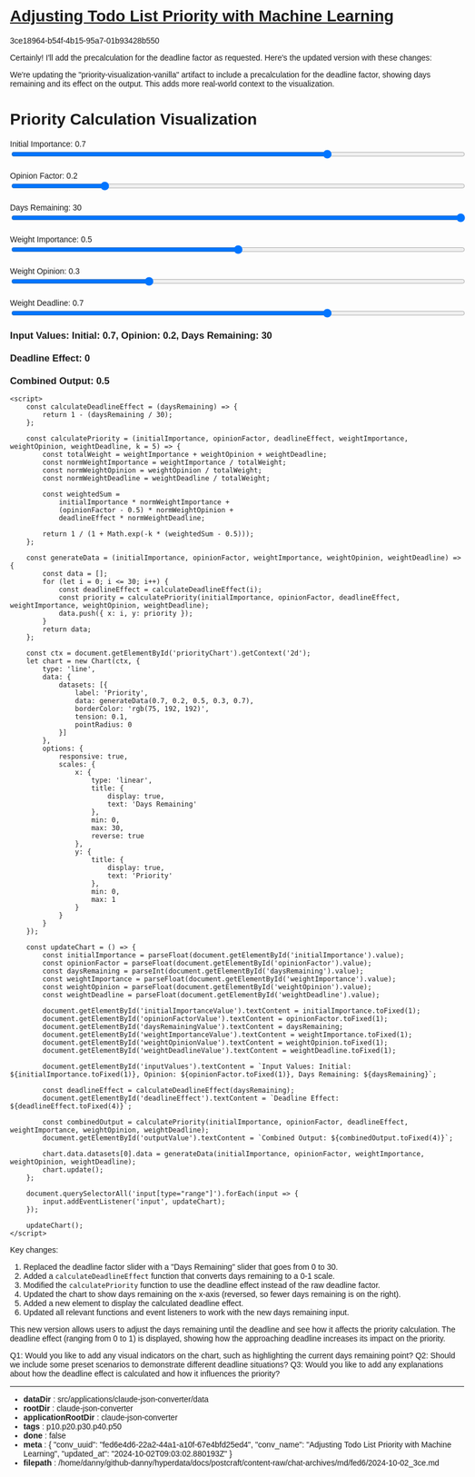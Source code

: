 # [Adjusting Todo List Priority with Machine Learning](https://claude.ai/chat/fed6e4d6-22a2-44a1-a10f-67e4bfd25ed4)

3ce18964-b54f-4b15-95a7-01b93428b550

 Certainly! I'll add the precalculation for the deadline factor as requested. Here's the updated version with these changes:

<antThinking>We're updating the "priority-visualization-vanilla" artifact to include a precalculation for the deadline factor, showing days remaining and its effect on the output. This adds more real-world context to the visualization.</antThinking>

<antArtifact identifier="priority-visualization-vanilla" type="text/html" title="Priority Calculation Visualization with Deadline Precalculation">
<!DOCTYPE html>
<html lang="en">
<head>
    <meta charset="UTF-8">
    <meta name="viewport" content="width=device-width, initial-scale=1.0">
    <title>Priority Calculation Visualization</title>
    <script src="https://cdnjs.cloudflare.com/ajax/libs/Chart.js/3.7.0/chart.min.js"></script>
    <style>
        body { font-family: Arial, sans-serif; max-width: 800px; margin: 0 auto; padding: 20px; }
        .slider-container { margin-bottom: 20px; }
        input[type="range"] { width: 100%; }
        #outputValue, #inputValues, #deadlineEffect { font-size: 1.2em; font-weight: bold; margin-top: 20px; }
    </style>
</head>
<body>
    <h1>Priority Calculation Visualization</h1>
    <div class="slider-container">
        <label for="initialImportance">Initial Importance: <span id="initialImportanceValue">0.7</span></label>
        <input type="range" id="initialImportance" min="0" max="1" step="0.1" value="0.7">
    </div>
    <div class="slider-container">
        <label for="opinionFactor">Opinion Factor: <span id="opinionFactorValue">0.2</span></label>
        <input type="range" id="opinionFactor" min="0" max="1" step="0.1" value="0.2">
    </div>
    <div class="slider-container">
        <label for="daysRemaining">Days Remaining: <span id="daysRemainingValue">30</span></label>
        <input type="range" id="daysRemaining" min="0" max="30" step="1" value="30">
    </div>
    <div class="slider-container">
        <label for="weightImportance">Weight Importance: <span id="weightImportanceValue">0.5</span></label>
        <input type="range" id="weightImportance" min="0" max="1" step="0.1" value="0.5">
    </div>
    <div class="slider-container">
        <label for="weightOpinion">Weight Opinion: <span id="weightOpinionValue">0.3</span></label>
        <input type="range" id="weightOpinion" min="0" max="1" step="0.1" value="0.3">
    </div>
    <div class="slider-container">
        <label for="weightDeadline">Weight Deadline: <span id="weightDeadlineValue">0.7</span></label>
        <input type="range" id="weightDeadline" min="0" max="1" step="0.1" value="0.7">
    </div>
    <div id="inputValues">Input Values: Initial: 0.7, Opinion: 0.2, Days Remaining: 30</div>
    <div id="deadlineEffect">Deadline Effect: 0</div>
    <div id="outputValue">Combined Output: 0.5</div>
    <canvas id="priorityChart"></canvas>

    <script>
        const calculateDeadlineEffect = (daysRemaining) => {
            return 1 - (daysRemaining / 30);
        };

        const calculatePriority = (initialImportance, opinionFactor, deadlineEffect, weightImportance, weightOpinion, weightDeadline, k = 5) => {
            const totalWeight = weightImportance + weightOpinion + weightDeadline;
            const normWeightImportance = weightImportance / totalWeight;
            const normWeightOpinion = weightOpinion / totalWeight;
            const normWeightDeadline = weightDeadline / totalWeight;

            const weightedSum = 
                initialImportance * normWeightImportance +
                (opinionFactor - 0.5) * normWeightOpinion +
                deadlineEffect * normWeightDeadline;

            return 1 / (1 + Math.exp(-k * (weightedSum - 0.5)));
        };

        const generateData = (initialImportance, opinionFactor, weightImportance, weightOpinion, weightDeadline) => {
            const data = [];
            for (let i = 0; i <= 30; i++) {
                const deadlineEffect = calculateDeadlineEffect(i);
                const priority = calculatePriority(initialImportance, opinionFactor, deadlineEffect, weightImportance, weightOpinion, weightDeadline);
                data.push({ x: i, y: priority });
            }
            return data;
        };

        const ctx = document.getElementById('priorityChart').getContext('2d');
        let chart = new Chart(ctx, {
            type: 'line',
            data: {
                datasets: [{
                    label: 'Priority',
                    data: generateData(0.7, 0.2, 0.5, 0.3, 0.7),
                    borderColor: 'rgb(75, 192, 192)',
                    tension: 0.1,
                    pointRadius: 0
                }]
            },
            options: {
                responsive: true,
                scales: {
                    x: {
                        type: 'linear',
                        title: {
                            display: true,
                            text: 'Days Remaining'
                        },
                        min: 0,
                        max: 30,
                        reverse: true
                    },
                    y: {
                        title: {
                            display: true,
                            text: 'Priority'
                        },
                        min: 0,
                        max: 1
                    }
                }
            }
        });

        const updateChart = () => {
            const initialImportance = parseFloat(document.getElementById('initialImportance').value);
            const opinionFactor = parseFloat(document.getElementById('opinionFactor').value);
            const daysRemaining = parseInt(document.getElementById('daysRemaining').value);
            const weightImportance = parseFloat(document.getElementById('weightImportance').value);
            const weightOpinion = parseFloat(document.getElementById('weightOpinion').value);
            const weightDeadline = parseFloat(document.getElementById('weightDeadline').value);

            document.getElementById('initialImportanceValue').textContent = initialImportance.toFixed(1);
            document.getElementById('opinionFactorValue').textContent = opinionFactor.toFixed(1);
            document.getElementById('daysRemainingValue').textContent = daysRemaining;
            document.getElementById('weightImportanceValue').textContent = weightImportance.toFixed(1);
            document.getElementById('weightOpinionValue').textContent = weightOpinion.toFixed(1);
            document.getElementById('weightDeadlineValue').textContent = weightDeadline.toFixed(1);

            document.getElementById('inputValues').textContent = `Input Values: Initial: ${initialImportance.toFixed(1)}, Opinion: ${opinionFactor.toFixed(1)}, Days Remaining: ${daysRemaining}`;

            const deadlineEffect = calculateDeadlineEffect(daysRemaining);
            document.getElementById('deadlineEffect').textContent = `Deadline Effect: ${deadlineEffect.toFixed(4)}`;

            const combinedOutput = calculatePriority(initialImportance, opinionFactor, deadlineEffect, weightImportance, weightOpinion, weightDeadline);
            document.getElementById('outputValue').textContent = `Combined Output: ${combinedOutput.toFixed(4)}`;

            chart.data.datasets[0].data = generateData(initialImportance, opinionFactor, weightImportance, weightOpinion, weightDeadline);
            chart.update();
        };

        document.querySelectorAll('input[type="range"]').forEach(input => {
            input.addEventListener('input', updateChart);
        });

        updateChart();
    </script>
</body>
</html>
</antArtifact>

Key changes:

1. Replaced the deadline factor slider with a "Days Remaining" slider that goes from 0 to 30.
2. Added a `calculateDeadlineEffect` function that converts days remaining to a 0-1 scale.
3. Modified the `calculatePriority` function to use the deadline effect instead of the raw deadline factor.
4. Updated the chart to show days remaining on the x-axis (reversed, so fewer days remaining is on the right).
5. Added a new element to display the calculated deadline effect.
6. Updated all relevant functions and event listeners to work with the new days remaining input.

This new version allows users to adjust the days remaining until the deadline and see how it affects the priority calculation. The deadline effect (ranging from 0 to 1) is displayed, showing how the approaching deadline increases its impact on the priority.

Q1: Would you like to add any visual indicators on the chart, such as highlighting the current days remaining point?
Q2: Should we include some preset scenarios to demonstrate different deadline situations?
Q3: Would you like to add any explanations about how the deadline effect is calculated and how it influences the priority?

---

* **dataDir** : src/applications/claude-json-converter/data
* **rootDir** : claude-json-converter
* **applicationRootDir** : claude-json-converter
* **tags** : p10.p20.p30.p40.p50
* **done** : false
* **meta** : {
  "conv_uuid": "fed6e4d6-22a2-44a1-a10f-67e4bfd25ed4",
  "conv_name": "Adjusting Todo List Priority with Machine Learning",
  "updated_at": "2024-10-02T09:03:02.880193Z"
}
* **filepath** : /home/danny/github-danny/hyperdata/docs/postcraft/content-raw/chat-archives/md/fed6/2024-10-02_3ce.md